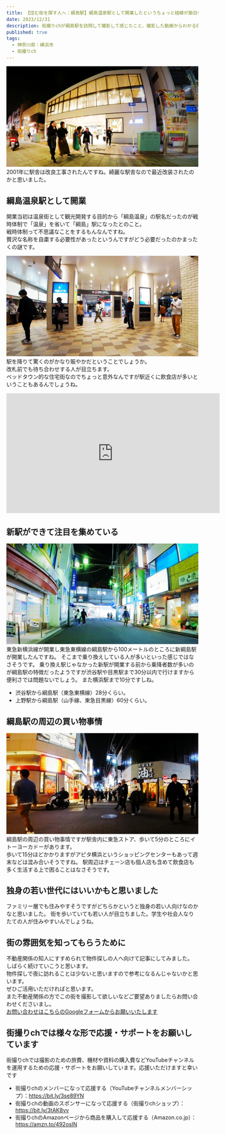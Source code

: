 ```yaml
---
title: 【住む街を探す人へ：綱島駅】綱島温泉駅として開業したというちょっと経緯が面白いベッドタウンとしての街の魅力（神奈川県横浜市）
date: 2023/12/31
description: 街撮りchが綱島駅を訪問して撮影して感じたこと、撮影した動画からわかる街の雰囲気で住む街を探す人の参考になるかと思います。
published: true
tags:
  - 神奈川県：横浜市
  - 街撮りch
---
```


![綱島駅の駅舎](/images/2023/12/tsunashima-003.jpg "綱島駅の駅舎")
2001年に駅舎は改良工事されたんですね。綺麗な駅舎なので最近改装されたのかと思いました。

## 綱島温泉駅として開業
開業当初は温泉街として観光開発する目的から「綱島温泉」の駅名だったのが戦時体制で「温泉」を省いて「綱島」駅になったとのこと。  
戦時体制って不思議なことをするもんなんですね。  
贅沢な名称を自粛する必要性があったというんですが<!-- more -->どう必要だったのかまったくの謎です。

![綱島駅の改札口](/images/2023/12/tsunashima-001.jpg "綱島駅の改札口")
駅を降りて驚くのがかなり賑やかだということでしょうか。  
改札前でも待ち合わせする人が目立ちます。  
ベッドタウン的な住宅街なのでちょっと意外なんですが駅近くに飲食店が多いということもあるんでしょうね。

<div class="youtube">
<iframe width="560" height="315" src="https://www.youtube.com/embed/hNl8XN4chn4?si=fsGSsuL2B30w3tAR" title="YouTube video player" frameborder="0" allow="accelerometer; autoplay; clipboard-write; encrypted-media; gyroscope; picture-in-picture; web-share" allowfullscreen></iframe>
</div>

## 新駅ができて注目を集めている
![綱島駅の東口](/images/2023/12/tsunashima-004.jpg "綱島駅の東口")
東急新横浜線が開業し東急東横線の綱島駅から100メートルのところに新綱島駅が開業したんですね。
そこまで乗り換えしている人が多いといった感じではなさそうです。
乗り換え駅じゃなかった新駅が開業する前から乗降者数が多いのが綱島駅の特徴だったようですが渋谷駅や目黒駅まで30分以内で行けますから便利さでは問題ないでしょう。
また横浜駅まで10分ですしね。

* 渋谷駅から綱島駅（東急東横線）28分くらい。
* 上野駅から綱島駅（山手線、東急目黒線）60分くらい。

## 綱島駅の周辺の買い物事情
![綱島駅前の商店街](/images/2023/12/tsunashima-002.jpg "綱島駅前の商店街")
綱島駅の周辺の買い物事情ですが駅舎内に東急ストア、歩いて5分のところにイトーヨーカドーがあります。  
歩いて15分ほどかかりますがアピタ横浜というショッピングセンターもあって週末などは混み合いそうですね。
駅周辺はチェーン店も個人店も含めて飲食店も多く生活する上で困ることはなさそうです。

## 独身の若い世代にはいいかもと思いました
ファミリー層でも住みやすそうですがどちらかというと独身の若い人向けなのかなと思いました。
街を歩いていても若い人が目立ちました。学生や社会人なりたての人が住みやすいんでしょうね。

## 街の雰囲気を知ってもらうために
不動産関係の知人にすすめられて物件探しの人へ向けて記事にしてみました。  
しばらく続けていこうと思います。  
物件探しで夜に訪れることは少ないと思いますので参考になるんじゃないかと思います。  
ぜひご活用いただければと思います。  
また不動産関係の方でこの街を撮影して欲しいなどご要望ありましたらお問い合わせくださいまし。  
[お問い合わせはこちらのGoogleフォームからお願いいたします](https://forms.gle/MgDpDDxfiXJH5sEMA)

## 街撮りchでは様々な形で応援・サポートをお願いしています

街撮りchでは撮影のための旅費、機材や資料の購入費などYouTubeチャンネルを運用するための応援・サポートをお願いしています。応援いただけますと幸いです

* 街撮りchのメンバーになって応援する（YouTubeチャンネルメンバーシップ）：https://bit.ly/3se89YN
* 街撮りchの動画のスポンサーになって応援する（街撮りchショップ）：https://bit.ly/3tAK8vv
* 街撮りchのAmazonページから商品を購入して応援する（Amazon.co.jp）：https://amzn.to/492osIN
